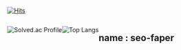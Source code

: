 
[![Hits](https://hits.seeyoufarm.com/api/count/incr/badge.svg?url=https%3A%2F%2Fgithub.com%2FSeo-Faper&count_bg=%23005288&title_bg=%23555555&icon=&icon_color=%23E7E7E7&title=hits&edge_flat=false)](https://hits.seeyoufarm.com)
<div style="display:flex">
  
![Solved.ac Profile](http://mazassumnida.wtf/api/v2/generate_badge?boj=faper)

![Top Langs](https://github-readme-stats.vercel.app/api/top-langs/?username=seo-faper&layout=compact&theme=tokyonight)
 
---
name : seo-faper
---
</div>
